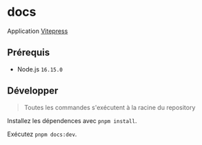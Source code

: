 # docs

Application [Vitepress](https://vitepress.vuejs.org/)

## Prérequis

- Node.js `16.15.0`

## Développer

> Toutes les commandes s'exécutent à la racine du repository

Installez les dépendences avec `pnpm install`.

Exécutez `pnpm docs:dev`.
